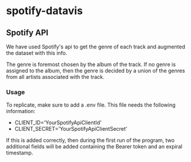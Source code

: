 # spotify-datavis

## Spotify API
We have used Spotify's api to get the genre of each track and augmented the dataset with this info.

The genre is foremost chosen by the album of the track. If no genre is assigned to the album, then the genre is decided by a union of the genres from all artists associated with the track.

### Usage
To replicate, make sure to add a .env file. This file needs the following information:

- CLIENT\_ID='YourSpotifyApiClientId'
- CLIENT\_SECRET='YourSpotifyApiClientSecret'

If this is added correctly, then during the first run of the program, two additional fields will be added containing the Bearer token and an expiral timestamp.
